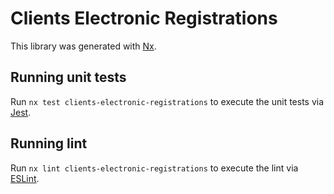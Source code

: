 # Clients Electronic Registrations

This library was generated with [Nx](https://nx.dev).

## Running unit tests

Run `nx test clients-electronic-registrations` to execute the unit tests via [Jest](https://jestjs.io).

## Running lint

Run `nx lint clients-electronic-registrations` to execute the lint via [ESLint](https://eslint.org/).
